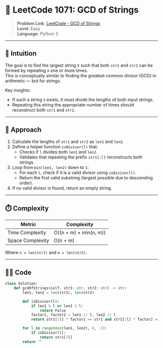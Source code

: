 # 🧩 LeetCode 1071: GCD of Strings

> **Problem Link**: [LeetCode - GCD of Strings](https://leetcode.com/problems/greatest-common-divisor-of-strings/)  
> **Level**: Easy  
> **Language**: Python 3

---

## 🧠 Intuition

The goal is to find the largest string `X` such that both `str1` and `str2` can be formed by repeating `X` one or more times.  
This is conceptually similar to finding the greatest common divisor (GCD) in arithmetic — but for strings.

Key insights:
- If such a string `X` exists, it must divide the lengths of both input strings.
- Repeating this string the appropriate number of times should reconstruct both `str1` and `str2`.

---

## 🚀 Approach

1. Calculate the lengths of `str1` and `str2` as `len1` and `len2`.
2. Define a helper function `isDivisor(l)` that:
   - Checks if `l` divides both `len1` and `len2`.
   - Validates that repeating the prefix `str1[:l]` reconstructs both strings.
3. Loop from `min(len1, len2)` down to `1`:
   - For each `l`, check if it is a valid divisor using `isDivisor(l)`.
   - Return the first valid substring (largest possible due to descending order).
4. If no valid divisor is found, return an empty string.

---

## ⏱️ Complexity

| Metric            | Complexity                    |
|-------------------|-------------------------------|
| Time Complexity   | O((n + m) × min(n, m))        |
| Space Complexity  | O(n + m)                      |

Where `n = len(str1)` and `m = len(str2)`.

---

## 🧑‍💻 Code

```python
class Solution:
    def gcdOfStrings(self, str1: str, str2: str) -> str:
        len1, len2 = len(str1), len(str2)

        def isDivisor(l):
            if len1 % l or len2 % l:
                return False
            factor1, factor2 = len1 // l, len2 // l
            return str1[:l] * factor1 == str1 and str1[:l] * factor2 == str2

        for l in range(min(len1, len2), 0, -1):
            if isDivisor(l):
                return str1[:l]
        return ""
